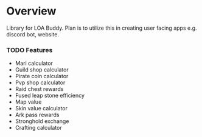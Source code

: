 # Overview
Library for LOA Buddy. Plan is to utilize this in creating user facing apps e.g. discord bot, website.

### TODO Features
- Mari calculator
- Guild shop calculator
- Pirate coin calculator
- Pvp shop calculator
- Raid chest rewards
- Fused leap stone efficiency
- Map value
- Skin value calculator
- Ark pass rewards
- Stronghold exchange
- Crafting calculator